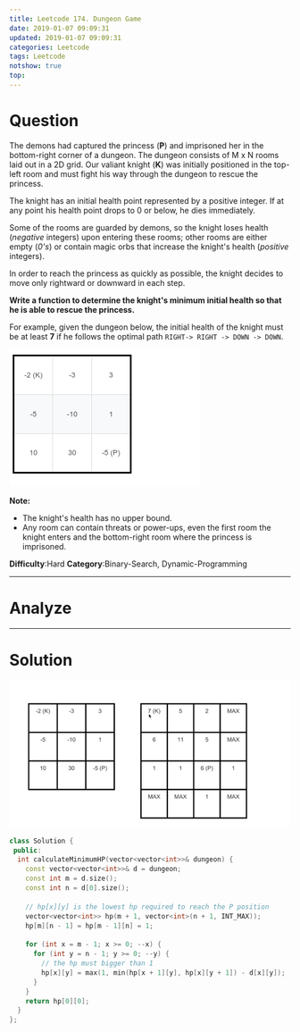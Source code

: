 ```yaml
---
title: Leetcode 174. Dungeon Game
date: 2019-01-07 09:09:31
updated: 2019-01-07 09:09:31
categories: Leetcode
tags: Leetcode
notshow: true
top:
---
```


# Question

The demons had captured the princess (**P**) and imprisoned her in the bottom-right corner of a dungeon. The dungeon consists of M x N rooms laid out in a 2D grid. Our valiant knight (**K**) was initially positioned in the top-left room and must fight his way through the dungeon to rescue the princess.

The knight has an initial health point represented by a positive integer. If at any point his health point drops to 0 or below, he dies immediately.

Some of the rooms are guarded by demons, so the knight loses health (_negative_  integers) upon entering these rooms; other rooms are either empty (_0's_) or contain magic orbs that increase the knight's health (_positive_  integers).

In order to reach the princess as quickly as possible, the knight decides to move only rightward or downward in each step.

**Write a function to determine the knight's minimum initial health so that he is able to rescue the princess.**

For example, given the dungeon below, the initial health of the knight must be at least  **7**  if he follows the optimal path  `RIGHT-> RIGHT -> DOWN -> DOWN`.

![](/images/in-post/2019-01-07-Leetcode-174-Dungeon-Game/2019-01-07-16-27-50.png)

**Note:**

- The knight's health has no upper bound.
- Any room can contain threats or power-ups, even the first room the knight enters and the bottom-right room where the princess is imprisoned.

**Difficulty**:Hard
**Category**:Binary-Search, Dynamic-Programming

<!-- more -->

------------

# Analyze

------------

# Solution

![](/images/in-post/2019-01-07-Leetcode-174-Dungeon-Game/2019-01-07-17-07-20.png)

```cpp
class Solution {
 public:
  int calculateMinimumHP(vector<vector<int>>& dungeon) {
    const vector<vector<int>>& d = dungeon;
    const int m = d.size();
    const int n = d[0].size();

    // hp[x][y] is the lowest hp required to reach the P position
    vector<vector<int>> hp(m + 1, vector<int>(n + 1, INT_MAX));
    hp[m][n - 1] = hp[m - 1][n] = 1;

    for (int x = m - 1; x >= 0; --x) {
      for (int y = n - 1; y >= 0; --y) {
        // the hp must bigger than 1
        hp[x][y] = max(1, min(hp[x + 1][y], hp[x][y + 1]) - d[x][y]);
      }
    }
    return hp[0][0];
  }
};
```